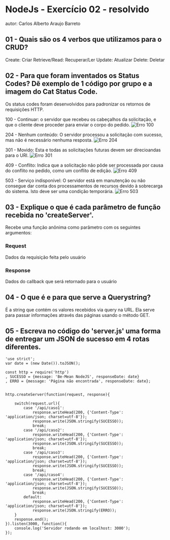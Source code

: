 # NodeJs - Exercício 02 - resolvido

autor: Carlos Alberto Araujo Barreto

## 01 - Quais são os 4 verbos que utilizamos para o CRUD?
Create: Criar
Retrieve/Read: Recuperar/Ler
Update: Atualizar
Delete: Deletar

## 02 - Para que foram inventados os Status Codes? Dẽ exemplo de 1 código por grupo e a imagem do Cat Status Code.

Os status codes foram desenvolvidos para padronizar os retornos de requisições HTTP.

100 - Continuar: o servidor que recebeu os cabeçalhos da solicitação, e que o cliente deve proceder para enviar o corpo do pedido.
![Erro 100](https://http.cat/100)

204 - Nenhum conteúdo: O servidor processou a solicitação com sucesso, mas não é necessário nenhuma resposta.
![Erro 204](https://http.cat/204)

301 - Movido: Esta e todas as solicitações futuras devem ser direcioandas para o URI.
![Erro 301](https://http.cat/301)

409 - Conflito: Indica que a solicitação não pôde ser processada por causa do conflito no pedido, como um conflito de edição.
![Erro 409](https://http.cat/409)

503 - Serviço indisponível: O servidor está em manutenção ou não consegue dar conta dos processamentos de recursos devido à sobrecarga do sistema. Isto deve ser uma condição temporária.
![Erro 503](https://http.cat/503)


## 03 - Explique o que é cada parâmetro de função recebida no 'createServer'.

Recebe uma função anônima como parâmetro com os seguintes argumentos:

### Request
Dados da requisição feita pelo usuário

### Response
Dados do callback que será retornado para o usuário

## 04 - O que é e para que serve a Querystring?

É a string que contém os valores recebidos via query na URL. 
Ela serve para passar informações através das páginas usando o método GET.


## 05 - Escreva no código do 'server.js' uma forma de entregar um JSON de sucesso em 4 rotas diferentes.
```
'use strict';
var date = (new Date()).toJSON();

const http = require('http')
, SUCESSO = {message: 'Be-Mean NodeJS', responseDate: date}
, ERRO = {message: 'Página não encontrada', responseDate: date};


http.createServer(function(request, response){

	switch(request.url){
		case '/api/caso1': 
			response.writeHead(200, {'Content-Type': 'application/json; charset=utf-8'});
			response.write(JSON.stringify(SUCESSO));
			break;
		case '/api/caso2': 
			response.writeHead(200, {'Content-Type': 'application/json; charset=utf-8'});
			response.write(JSON.stringify(SUCESSO));
			break;
		case '/api/caso3': 
			response.writeHead(200, {'Content-Type': 'application/json; charset=utf-8'});
			response.write(JSON.stringify(SUCESSO));
			break;
		case '/api/caso4': 
			response.writeHead(200, {'Content-Type': 'application/json; charset=utf-8'});
			response.write(JSON.stringify(SUCESSO));
			break;
		default:
			response.writeHead(200, {'Content-Type': 'application/json; charset=utf-8'});
			response.write(JSON.stringify(ERRO));
	}
	response.end();
}).listen(3000, function(){
	console.log('Servidor rodando em localhost: 3000');
});

```





